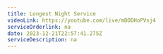 ```yaml
---
title: Longest Night Service
videoLink: https://youtube.com/live/mDODHoPVsj4
serviceOrderlink: na
date: 2023-12-21T22:57:41.275Z
serviceDescription: n﻿a
---
```

